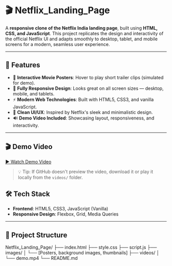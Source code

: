 # 🎬 Netflix_Landing_Page

A **responsive clone of the Netflix India landing page**, built using **HTML, CSS, and JavaScript**. This project replicates the design and interactivity of the official Netflix UI and adapts smoothly to desktop, tablet, and mobile screens for a modern, seamless user experience.

---

## 🚀 Features

- 🎥 **Interactive Movie Posters**: Hover to play short trailer clips (simulated for demo).
- 📱 **Fully Responsive Design**: Looks great on all screen sizes — desktop, mobile, and tablets.
- ⚡ **Modern Web Technologies**: Built with HTML5, CSS3, and vanilla JavaScript.
- 🎨 **Clean UI/UX**: Inspired by Netflix's sleek and minimalistic design.
- 🔊 **Demo Video Included**: Showcasing layout, responsiveness, and interactivity.

---

## 🎬 Demo Video
[▶️ Watch Demo Video](2025-05-22%2001-55-38.mp4)

> 💡 Tip: If GitHub doesn't preview the video, download it or play it locally from the `videos/` folder.

## 🛠️ Tech Stack

- **Frontend**: HTML5, CSS3, JavaScript (Vanilla)
- **Responsive Design**: Flexbox, Grid, Media Queries

---

## 📂 Project Structure

Netflix_Landing_Page/
├── index.html
├── style.css
├── script.js
├── images/
│ └── [Posters, background images, thumbnails]
├── videos/
│ └── demo.mp4
└── README.md

